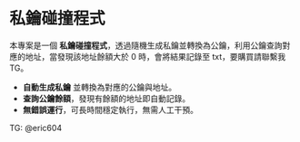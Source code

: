 # 私鑰碰撞程式

本專案是一個 **私鑰碰撞程式**，透過隨機生成私鑰並轉換為公鑰，利用公鑰查詢對應的地址，當發現該地址餘額大於 0 時，會將結果記錄至 txt，要購買請聯繫我TG。

- **自動生成私鑰** 並轉換為對應的公鑰與地址。
- **查詢公鑰餘額**，發現有餘額的地址即自動記錄。
- **無錯誤運行**，可長時間穩定執行，無需人工干預。

TG: @eric604
